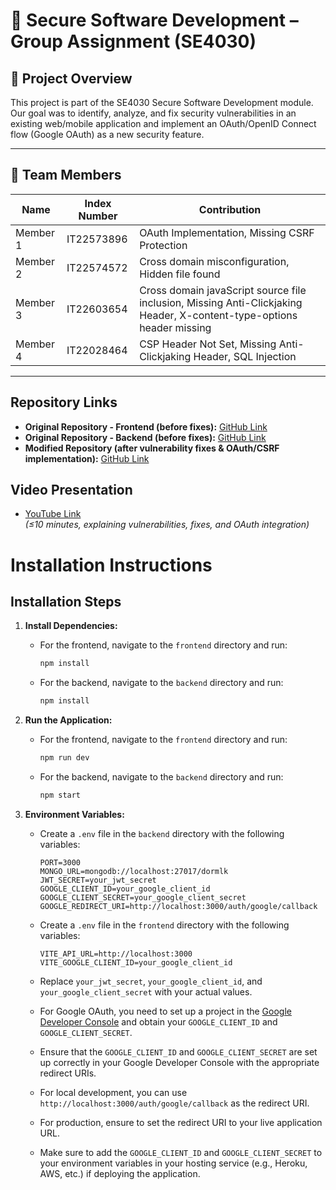 # 🔐 Secure Software Development – Group Assignment (SE4030)

## 📌 Project Overview
This project is part of the SE4030 Secure Software Development module.  
Our goal was to identify, analyze, and fix security vulnerabilities in an existing web/mobile application and implement an OAuth/OpenID Connect flow (Google OAuth) as a new security feature.

---

## 👥 Team Members
| Name       | Index Number   | Contribution                                                                                                          |
|------------|----------------|-----------------------------------------------------------------------------------------------------------------------|
| Member 1   | IT22573896     | OAuth Implementation, Missing CSRF Protection                                                                         |
| Member 2   | IT22574572     | Cross domain misconfiguration, Hidden file found                                                                      |
| Member 3   | IT22603654     | Cross domain javaScript source file inclusion, Missing Anti-Clickjaking Header, X-content-type-options header missing |
| Member 4   | IT22028464     | CSP Header Not Set, Missing Anti-Clickjaking Header, SQL Injection                                                    |

---

## Repository Links
- **Original Repository - Frontend (before fixes):** [GitHub Link](https://github.com/ThisaraJayas/dormlk-frontend)
- **Original Repository - Backend (before fixes):** [GitHub Link](https://github.com/ThisaraJayas/dormRepo)
- **Modified Repository (after vulnerability fixes & OAuth/CSRF implementation):** [GitHub Link](https://github.com/ThisaraJayas/SSD_Project)


## Video Presentation
- [YouTube Link](https://youtu.be/rfOOewcOh1s)  
  *(≤10 minutes, explaining vulnerabilities, fixes, and OAuth integration)*

# Installation Instructions

## Installation Steps
1. **Install Dependencies:**
    - For the frontend, navigate to the `frontend` directory and run:
      ```bash
      npm install
      ```
    - For the backend, navigate to the `backend` directory and run:
      ```bash
      npm install
      ```
      
2. **Run the Application:**
    - For the frontend, navigate to the `frontend` directory and run:
      ```bash
      npm run dev
      ```
    - For the backend, navigate to the `backend` directory and run:
      ```bash
      npm start
      ```

3. **Environment Variables:**
    - Create a `.env` file in the `backend` directory with the following variables:
      ```plaintext
      PORT=3000
      MONGO_URL=mongodb://localhost:27017/dormlk
      JWT_SECRET=your_jwt_secret
      GOOGLE_CLIENT_ID=your_google_client_id
      GOOGLE_CLIENT_SECRET=your_google_client_secret
      GOOGLE_REDIRECT_URI=http://localhost:3000/auth/google/callback
      ```
    - Create a `.env` file in the `frontend` directory with the following variables:
      ```plaintext
      VITE_API_URL=http://localhost:3000
      VITE_GOOGLE_CLIENT_ID=your_google_client_id 
      ```

    - Replace `your_jwt_secret`, `your_google_client_id`, and `your_google_client_secret` with your actual values.
    - For Google OAuth, you need to set up a project in the [Google Developer Console](https://console.developers.google.com/) and obtain your `GOOGLE_CLIENT_ID` and `GOOGLE_CLIENT_SECRET`.
    - Ensure that the `GOOGLE_CLIENT_ID` and `GOOGLE_CLIENT_SECRET` are set up correctly in your Google Developer Console with the appropriate redirect URIs.
    - For local development, you can use `http://localhost:3000/auth/google/callback` as the redirect URI.
    - For production, ensure to set the redirect URI to your live application URL.
    - Make sure to add the `GOOGLE_CLIENT_ID` and `GOOGLE_CLIENT_SECRET` to your environment variables in your hosting service (e.g., Heroku, AWS, etc.) if deploying the application.
     

